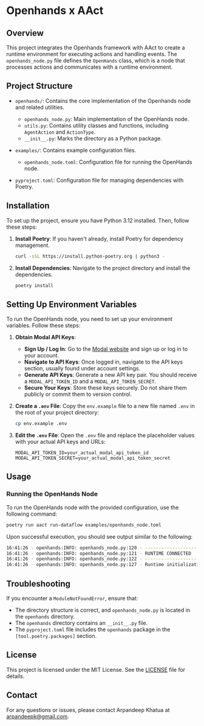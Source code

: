 # Openhands x AAct

## Overview

This project integrates the Openhands framework with AAct to create a runtime environment for executing actions and handling events. The `openhands_node.py` file defines the `OpenHands` class, which is a node that processes actions and communicates with a runtime environment.

## Project Structure

- `openhands/`: Contains the core implementation of the Openhands node and related utilities.
  - `openhands_node.py`: Main implementation of the OpenHands node.
  - `utils.py`: Contains utility classes and functions, including `AgentAction` and `ActionType`.
  - `__init__.py`: Marks the directory as a Python package.

- `examples/`: Contains example configuration files.
  - `openhands_node.toml`: Configuration file for running the OpenHands node.

- `pyproject.toml`: Configuration file for managing dependencies with Poetry.

## Installation

To set up the project, ensure you have Python 3.12 installed. Then, follow these steps:

1. **Install Poetry**: If you haven't already, install Poetry for dependency management.
   ```bash
   curl -sSL https://install.python-poetry.org | python3 -
   ```

2. **Install Dependencies**: Navigate to the project directory and install the dependencies.
   ```bash
   poetry install
   ```

## Setting Up Environment Variables

To run the OpenHands node, you need to set up your environment variables. Follow these steps:

1. **Obtain Modal API Keys**:
   - **Sign Up / Log In**: Go to the [Modal website](https://modal.com) and sign up or log in to your account.
   - **Navigate to API Keys**: Once logged in, navigate to the API keys section, usually found under account settings.
   - **Generate API Keys**: Generate a new API key pair. You should receive a `MODAL_API_TOKEN_ID` and a `MODAL_API_TOKEN_SECRET`.
   - **Secure Your Keys**: Store these keys securely. Do not share them publicly or commit them to version control.

2. **Create a `.env` File**: Copy the `env.example` file to a new file named `.env` in the root of your project directory:

   ```bash
   cp env.example .env
   ```

3. **Edit the `.env` File**: Open the `.env` file and replace the placeholder values with your actual API keys and URLs:

   ```
   MODAL_API_TOKEN_ID=your_actual_modal_api_token_id
   MODAL_API_TOKEN_SECRET=your_actual_modal_api_token_secret
   ```


## Usage

### Running the OpenHands Node

To run the OpenHands node with the provided configuration, use the following command:
```bash
poetry run aact run-dataflow examples/openhands_node.toml
```

Upon successful execution, you should see output similar to the following:

```bash
16:41:26 - openhands:INFO: openhands_node.py:120 - --------------------
16:41:26 - openhands:INFO: openhands_node.py:121 - RUNTIME CONNECTED
16:41:26 - openhands:INFO: openhands_node.py:122 - --------------------
16:41:26 - openhands:INFO: openhands_node.py:127 - Runtime initialization took 157.77 seconds.
```


## Troubleshooting

If you encounter a `ModuleNotFoundError`, ensure that:

- The directory structure is correct, and `openhands_node.py` is located in the `openhands` directory.
- The `openhands` directory contains an `__init__.py` file.
- The `pyproject.toml` file includes the `openhands` package in the `[tool.poetry.packages]` section.

## License

This project is licensed under the MIT License. See the [LICENSE](LICENSE) file for details.

## Contact

For any questions or issues, please contact Arpandeep Khatua at arpandeepk@gmail.com.